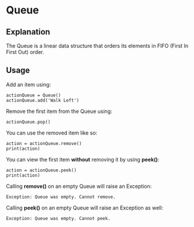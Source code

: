 # Queue

## Explanation
The Queue is a linear data structure that orders its elements in FIFO (First In First Out) order. 

## Usage 

Add an item using:
```
actionQueue = Queue()
actionQueue.add('Walk Left')
```

Remove the first item from the Queue using: 
```
actionQueue.pop()
```

You can use the removed item like so: 
```
action = actionQueue.remove()
print(action)
```

You can view the first item **without** removing it by using **peek()**: 
```
action = actionQueue.peek()
print(action)
```

Calling **remove()** on an empty Queue will raise an Exception: 
```
Exception: Queue was empty. Cannot remove.
```

Calling **peek()** on an empty Queue will raise an Exception as well:
```
Exception: Queue was empty. Cannot peek.
```